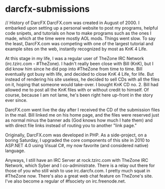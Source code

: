# darcfx-submissions

// History of DarcFX
DarcFX.com was created in August of 2000.  I embarked upon setting up a personal website to post my programs, helpful code snipets, and tutorials on how to make programs such as the ones I made, which at the time were mostly AOL mods.  Things went slow.  To say the least, DarcFX.com was competing with one of the largest tutorial and example sites on the web, instantly recognized by most as KnK 4 Life. 

At this stage in my life, I was a regular user of TheZone IRC Network (irc.tzirc.com - #TheZone).  I hadn't really been close with Bill (KnK), but I did know him since he did pop into #TheZone from time to time.  Bill eventually got busy with life, and decided to close KnK 4 Life, for life.  But instead of rendering his site useless, he decided to sell CDs with all the files on it, hoping that someone would take-over.  I bought KnK CD no. 2.  Bill had allowed me to post all the KnK files with or without credit to himself.  Of course, because I am not lame, he's been right here up-front in the story ever since.

DarcFX.com went live the day after I received the CD of the submission files in the mail.  Bill linked me on his home page, and the files were reserved just as normal minus the banner ads (God knows how much I hate them) and with direct file links instead of routing you to another "link page."

Originally, DarcFX.com was developed in PHP.  As a side-project, on a boring Saturday, I upgraded the core components of this site in 2010 to ASP.NET 4.0 using Visual C#, my now favorite (and considered native) language.  

Anyways, I still have an IRC Server at rock.tzirc.com with TheZone IRC Network, which Syber and I co-administrate.  There is a relay out there for those of you who still wish to use irc.darcfx.com.  I pretty much squat in #TheZone now.  There's also a great web chat feature on TheZone's site.  I've also become a regular of #fsociety on irc.freenode.net.
